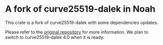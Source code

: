 # A fork of curve25519-dalek in Noah

This crate is a fork of curve25519-dalek with some dependencies updates.

Please refer to the [original repository](https://github.com/dalek-cryptography/curve25519-dalek) for more information. 
We plan to switch to curve25519-dalek 4.0 when it is ready.
